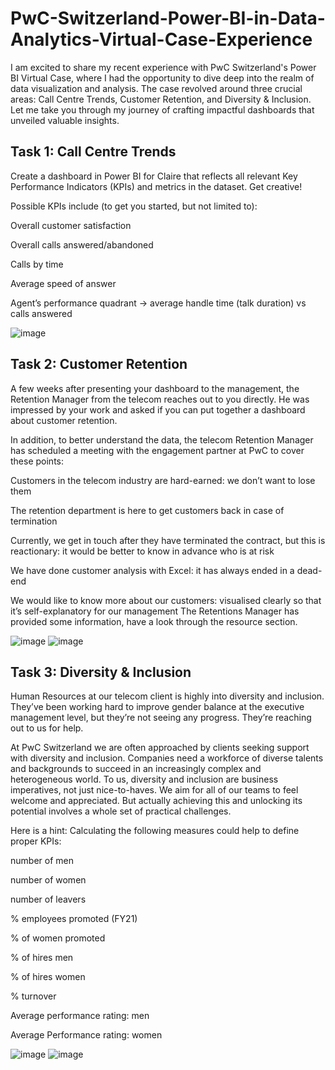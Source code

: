 # PwC-Switzerland-Power-BI-in-Data-Analytics-Virtual-Case-Experience
I am excited to share my recent experience with PwC Switzerland's Power BI Virtual Case, where I had the opportunity to dive deep into the realm of data visualization and analysis. The case revolved around three crucial areas: Call Centre Trends, Customer Retention, and Diversity & Inclusion. Let me take you through my journey of crafting impactful dashboards that unveiled valuable insights.

Task 1: Call Centre Trends
------------------------------
Create a dashboard in Power BI for Claire that reflects all relevant Key Performance Indicators (KPIs) and metrics in the dataset. Get creative!

Possible KPIs include (to get you started, but not limited to):

Overall customer satisfaction

Overall calls answered/abandoned

Calls by time

Average speed of answer

Agent’s performance quadrant -> average handle time (talk duration) vs calls answered

![image](https://github.com/user-attachments/assets/1ba9d79e-2f33-4ea5-9078-0afe7dba85ba)

Task 2: Customer Retention
------------------------------
A few weeks after presenting your dashboard to the management, the Retention Manager from the telecom reaches out to you directly. He was impressed by your work and asked if you can put together a dashboard about customer retention.

In addition, to better understand the data, the telecom Retention Manager has scheduled a meeting with the engagement partner at PwC to cover these points:

Customers in the telecom industry are hard-earned: we don’t want to lose them

The retention department is here to get customers back in case of termination

Currently, we get in touch after they have terminated the contract, but this is reactionary: it would be better to know in advance who is at risk

We have done customer analysis with Excel: it has always ended in a dead-end

We would like to know more about our customers: visualised clearly so that it’s self-explanatory for our management The Retentions Manager has provided some information, have a look through the resource section.

![image](https://github.com/user-attachments/assets/987d8eb9-dfd1-4f7f-88c8-79f7908e2d00)
![image](https://github.com/user-attachments/assets/6db3e01b-c7b1-4a47-908d-c054a8383889)

Task 3: Diversity & Inclusion
--------------------------------
Human Resources at our telecom client is highly into diversity and inclusion. They’ve been working hard to improve gender balance at the executive management level, but they’re not seeing any progress. They’re reaching out to us for help.

At PwC Switzerland we are often approached by clients seeking support with diversity and inclusion. Companies need a workforce of diverse talents and backgrounds to succeed in an increasingly complex and heterogeneous world. To us, diversity and inclusion are business imperatives, not just nice-to-haves. We aim for all of our teams to feel welcome and appreciated. But actually achieving this and unlocking its potential involves a whole set of practical challenges.

Here is a hint: Calculating the following measures could help to define proper KPIs:

number of men

number of women

number of leavers

% employees promoted (FY21)

% of women promoted

% of hires men

% of hires women

% turnover

Average performance rating: men

Average Performance rating: women

![image](https://github.com/user-attachments/assets/460e81f4-9bfe-4510-a698-93ff1241813e)
![image](https://github.com/user-attachments/assets/8a2d96b0-60e1-4282-a746-a29751a891e3)






